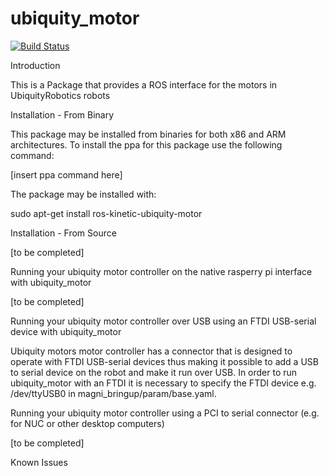 # ubiquity_motor
[![Build Status](https://travis-ci.org/UbiquityRobotics/ubiquity_motor.svg?branch=indigo-devel)](https://travis-ci.org/UbiquityRobotics/ubiquity_motor)

Introduction

This is a Package that provides a ROS interface for the motors in UbiquityRobotics robots

Installation - From Binary

This package may be installed from binaries for both x86 and ARM architectures. To install the ppa for this package use the following command:

[insert ppa command here]

The package may be installed with:

 sudo apt-get install ros-kinetic-ubiquity-motor

Installation - From Source

[to be completed]

Running your ubiquity motor controller  on the native rasperry pi interface with ubiquity_motor

[to be completed]

Running your ubiquity motor controller over USB using an FTDI USB-serial device with ubiquity_motor

Ubiquity motors motor controller has a connector that is designed to operate with FTDI USB-serial devices thus making it possible to add a USB to serial device on the robot and make it run over USB. In order to run ubiquity_motor with an FTDI it is necessary to specify the FTDI device e.g. /dev/ttyUSB0 in magni_bringup/param/base.yaml.

Running your ubiquity motor controller using a PCI to serial connector (e.g. for NUC or other desktop computers)

[to be completed]

Known Issues
